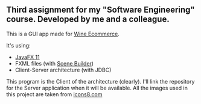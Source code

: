 ## Third assignment for my "Software Engineering" course. Developed by me and a colleague.

This is a GUI app made for [Wine Ecommerce](https://github.com/Sclafus/Wine-Ecommerce).

It's using:
* [JavaFX 11](https://openjfx.io/)
* FXML files (with [Scene Builder](https://gluonhq.com/products/scene-builder/))
* Client-Server architecture (with JDBC)

This program is the Client of the architecture (clearly). I'll link the repository for the Server application when it will be available.
All the images used in this project are taken from [icons8.com](https://www.icons8.com)